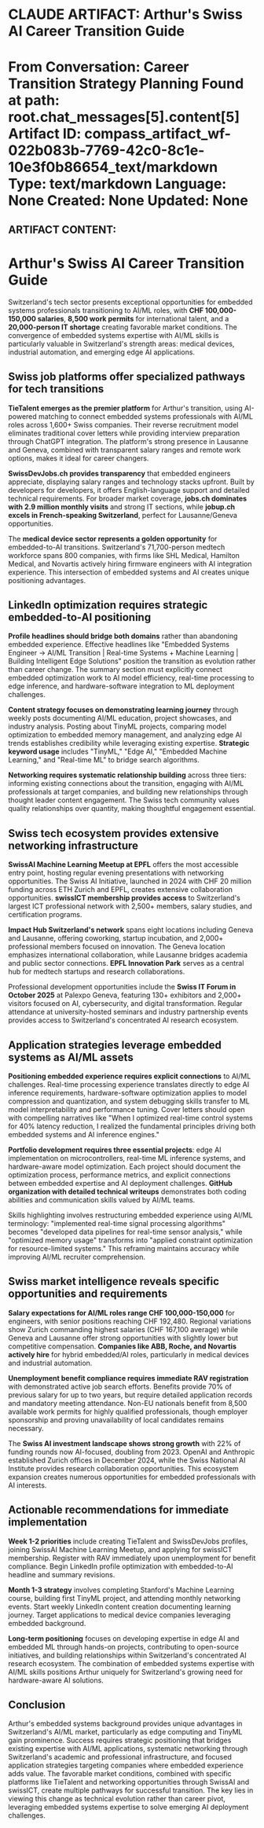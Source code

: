 CLAUDE ARTIFACT: Arthur's Swiss AI Career Transition Guide
============================================================
From Conversation: Career Transition Strategy Planning
Found at path: root.chat_messages[5].content[5]
Artifact ID: compass_artifact_wf-022b083b-7769-42c0-8c1e-10e3f0b86654_text/markdown
Type: text/markdown
Language: None
Created: None
Updated: None
============================================================

ARTIFACT CONTENT:
----------------------------------------
# Arthur's Swiss AI Career Transition Guide

Switzerland's tech sector presents exceptional opportunities for embedded systems professionals transitioning to AI/ML roles, with **CHF 100,000-150,000 salaries**, **8,500 work permits** for international talent, and a **20,000-person IT shortage** creating favorable market conditions. The convergence of embedded systems expertise with AI/ML skills is particularly valuable in Switzerland's strength areas: medical devices, industrial automation, and emerging edge AI applications.

## Swiss job platforms offer specialized pathways for tech transitions

**TieTalent emerges as the premier platform** for Arthur's transition, using AI-powered matching to connect embedded systems professionals with AI/ML roles across 1,600+ Swiss companies. Their reverse recruitment model eliminates traditional cover letters while providing interview preparation through ChatGPT integration. The platform's strong presence in Lausanne and Geneva, combined with transparent salary ranges and remote work options, makes it ideal for career changers.

**SwissDevJobs.ch provides transparency** that embedded engineers appreciate, displaying salary ranges and technology stacks upfront. Built by developers for developers, it offers English-language support and detailed technical requirements. For broader market coverage, **jobs.ch dominates with 2.9 million monthly visits** and strong IT sections, while **jobup.ch excels in French-speaking Switzerland**, perfect for Lausanne/Geneva opportunities.

The **medical device sector represents a golden opportunity** for embedded-to-AI transitions. Switzerland's 71,700-person medtech workforce spans 800 companies, with firms like SHL Medical, Hamilton Medical, and Novartis actively hiring firmware engineers with AI integration experience. This intersection of embedded systems and AI creates unique positioning advantages.

## LinkedIn optimization requires strategic embedded-to-AI positioning

**Profile headlines should bridge both domains** rather than abandoning embedded experience. Effective headlines like "Embedded Systems Engineer → AI/ML Transition | Real-time Systems + Machine Learning | Building Intelligent Edge Solutions" position the transition as evolution rather than career change. The summary section must explicitly connect embedded optimization work to AI model efficiency, real-time processing to edge inference, and hardware-software integration to ML deployment challenges.

**Content strategy focuses on demonstrating learning journey** through weekly posts documenting AI/ML education, project showcases, and industry analysis. Posting about TinyML projects, comparing model optimization to embedded memory management, and analyzing edge AI trends establishes credibility while leveraging existing expertise. **Strategic keyword usage** includes "TinyML," "Edge AI," "Embedded Machine Learning," and "Real-time ML" to bridge search algorithms.

**Networking requires systematic relationship building** across three tiers: informing existing connections about the transition, engaging with AI/ML professionals at target companies, and building new relationships through thought leader content engagement. The Swiss tech community values quality relationships over quantity, making thoughtful engagement essential.

## Swiss tech ecosystem provides extensive networking infrastructure

**SwissAI Machine Learning Meetup at EPFL** offers the most accessible entry point, hosting regular evening presentations with networking opportunities. The Swiss AI Initiative, launched in 2024 with CHF 20 million funding across ETH Zurich and EPFL, creates extensive collaboration opportunities. **swissICT membership provides access** to Switzerland's largest ICT professional network with 2,500+ members, salary studies, and certification programs.

**Impact Hub Switzerland's network** spans eight locations including Geneva and Lausanne, offering coworking, startup incubation, and 2,000+ professional members focused on innovation. The Geneva location emphasizes international collaboration, while Lausanne bridges academia and public sector connections. **EPFL Innovation Park** serves as a central hub for medtech startups and research collaborations.

Professional development opportunities include the **Swiss IT Forum in October 2025** at Palexpo Geneva, featuring 130+ exhibitors and 2,000+ visitors focused on AI, cybersecurity, and digital transformation. Regular attendance at university-hosted seminars and industry partnership events provides access to Switzerland's concentrated AI research ecosystem.

## Application strategies leverage embedded systems as AI/ML assets

**Positioning embedded experience requires explicit connections** to AI/ML challenges. Real-time processing experience translates directly to edge AI inference requirements, hardware-software optimization applies to model compression and quantization, and system debugging skills transfer to ML model interpretability and performance tuning. Cover letters should open with compelling narratives like "When I optimized real-time control systems for 40% latency reduction, I realized the fundamental principles driving both embedded systems and AI inference engines."

**Portfolio development requires three essential projects**: edge AI implementation on microcontrollers, real-time ML inference systems, and hardware-aware model optimization. Each project should document the optimization process, performance metrics, and explicit connections between embedded expertise and AI deployment challenges. **GitHub organization with detailed technical writeups** demonstrates both coding abilities and communication skills valued by AI/ML teams.

Skills highlighting involves restructuring embedded experience using AI/ML terminology: "implemented real-time signal processing algorithms" becomes "developed data pipelines for real-time sensor analysis," while "optimized memory usage" transforms into "applied constraint optimization for resource-limited systems." This reframing maintains accuracy while improving AI/ML recruiter comprehension.

## Swiss market intelligence reveals specific opportunities and requirements

**Salary expectations for AI/ML roles range CHF 100,000-150,000** for engineers, with senior positions reaching CHF 192,480. Regional variations show Zurich commanding highest salaries (CHF 167,100 average) while Geneva and Lausanne offer strong opportunities with slightly lower but competitive compensation. **Companies like ABB, Roche, and Novartis actively hire** for hybrid embedded/AI roles, particularly in medical devices and industrial automation.

**Unemployment benefit compliance requires immediate RAV registration** with demonstrated active job search efforts. Benefits provide 70% of previous salary for up to two years, but require detailed application records and mandatory meeting attendance. Non-EU nationals benefit from 8,500 available work permits for highly qualified professionals, though employer sponsorship and proving unavailability of local candidates remains necessary.

The **Swiss AI investment landscape shows strong growth** with 22% of funding rounds now AI-focused, doubling from 2023. OpenAI and Anthropic established Zurich offices in December 2024, while the Swiss National AI Institute provides research collaboration opportunities. This ecosystem expansion creates numerous opportunities for embedded professionals with AI interests.

## Actionable recommendations for immediate implementation

**Week 1-2 priorities** include creating TieTalent and SwissDevJobs profiles, joining SwissAI Machine Learning Meetup, and applying for swissICT membership. Register with RAV immediately upon unemployment for benefit compliance. Begin LinkedIn profile optimization with embedded-to-AI headline and summary revisions.

**Month 1-3 strategy** involves completing Stanford's Machine Learning course, building first TinyML project, and attending monthly networking events. Start weekly LinkedIn content creation documenting learning journey. Target applications to medical device companies leveraging embedded background.

**Long-term positioning** focuses on developing expertise in edge AI and embedded ML through hands-on projects, contributing to open-source initiatives, and building relationships within Switzerland's concentrated AI research ecosystem. The combination of embedded systems expertise with AI/ML skills positions Arthur uniquely for Switzerland's growing need for hardware-aware AI solutions.

## Conclusion

Arthur's embedded systems background provides unique advantages in Switzerland's AI/ML market, particularly as edge computing and TinyML gain prominence. Success requires strategic positioning that bridges existing expertise with AI/ML applications, systematic networking through Switzerland's academic and professional infrastructure, and focused application strategies targeting companies where embedded experience adds value. The favorable market conditions, combined with specific platforms like TieTalent and networking opportunities through SwissAI and swissICT, create multiple pathways for successful transition. The key lies in viewing this change as technical evolution rather than career pivot, leveraging embedded systems expertise to solve emerging AI deployment challenges.